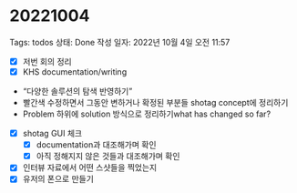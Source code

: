 # 20221004

Tags: todos
상태: Done
작성 일자: 2022년 10월 4일 오전 11:57

- [x]  저번 회의 정리
- [x]  KHS documentation/writing
- “다양한 솔루션의 탐색 반영하기”
- 빨간색 수정하면서 그동안 변하거나 확정된 부분들 shotag concept에 정리하기
- Problem 하위에 solution 방식으로 정리하기what has changed so far?
- [x]  shotag GUI 체크
    - [x]  documentation과 대조해가며 확인
    - [x]  아직 정해지지 않은 것들과 대조해가며 확인
- [x]  인터뷰 자료에서 어떤 스샷들을 찍었는지
- [x]  유저의 폰으로 만들기